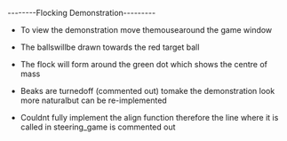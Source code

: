 --------Flocking Demonstration---------

* To view the demonstration move themousearound the game window
* The ballswillbe drawn towards the red target ball
* The flock will form around the green dot which shows the centre of mass
* Beaks are turnedoff (commented out) tomake the demonstration look more naturalbut can be re-implemented

* Couldnt fully implement the align function therefore the line where it is called in steering_game is commented out
